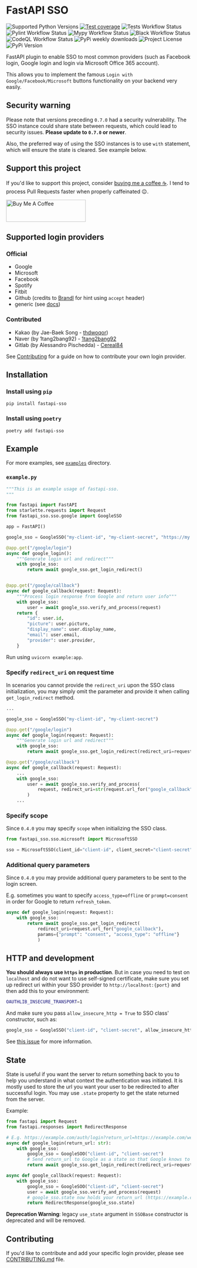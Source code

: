 # FastAPI SSO

![Supported Python Versions](https://img.shields.io/pypi/pyversions/fastapi-sso)
[![Test coverage](https://codecov.io/gh/tomasvotava/fastapi-sso/graph/badge.svg?token=SIFCTVSSOS)](https://codecov.io/gh/tomasvotava/fastapi-sso)
![Tests Workflow Status](https://img.shields.io/github/actions/workflow/status/tomasvotava/fastapi-sso/test.yml?label=tests)
![Pylint Workflow Status](https://img.shields.io/github/actions/workflow/status/tomasvotava/fastapi-sso/lint.yml?label=pylint)
![Mypy Workflow Status](https://img.shields.io/github/actions/workflow/status/tomasvotava/fastapi-sso/lint.yml?label=mypy)
![Black Workflow Status](https://img.shields.io/github/actions/workflow/status/tomasvotava/fastapi-sso/lint.yml?label=black)
![CodeQL Workflow Status](https://img.shields.io/github/actions/workflow/status/tomasvotava/fastapi-sso/codeql-analysis.yml?label=CodeQL)
![PyPi weekly downloads](https://img.shields.io/pypi/dw/fastapi-sso)
![Project License](https://img.shields.io/github/license/tomasvotava/fastapi-sso)
![PyPi Version](https://img.shields.io/pypi/v/fastapi-sso)

FastAPI plugin to enable SSO to most common providers (such as Facebook login, Google login and login via Microsoft Office 365 account).

This allows you to implement the famous `Login with Google/Facebook/Microsoft` buttons functionality on your backend very easily.

## Security warning

Please note that versions preceding `0.7.0` had a security vulnerability.
The SSO instance could share state between requests, which could lead to security issues. **Please update to `0.7.0` or newer**.

Also, the preferred way of using the SSO instances is to use `with` statement, which will ensure the state is cleared.
See example below.

## Support this project

If you'd like to support this project, consider [buying me a coffee ☕](https://www.buymeacoffee.com/tomas.votava).
I tend to process Pull Requests faster when properly caffeinated 😉.

<a href="https://www.buymeacoffee.com/tomas.votava" target="_blank"><img src="https://cdn.buymeacoffee.com/buttons/v2/default-yellow.png" alt="Buy Me A Coffee" style="height: 60px !important;width: 217px !important;" ></a>

## Supported login providers

### Official

- Google
- Microsoft
- Facebook
- Spotify
- Fitbit
- Github (credits to [Brandl](https://github.com/Brandl) for hint using `accept` header)
- generic (see [docs](https://tomasvotava.github.io/fastapi-sso/sso/generic.html))

### Contributed

- Kakao (by Jae-Baek Song - [thdwoqor](https://github.com/thdwoqor))
- Naver (by 1tang2bang92) - [1tang2bang92](https://github.com/1tang2bang92)
- Gitlab (by Alessandro Pischedda) - [Cereal84](https://github.com/Cereal84)

See [Contributing](#contributing) for a guide on how to contribute your own login provider.

## Installation

### Install using `pip`

```console
pip install fastapi-sso
```

### Install using `poetry`

```console
poetry add fastapi-sso
```

## Example

For more examples, see [`examples`](/examples/) directory.

### `example.py`

```python
"""This is an example usage of fastapi-sso.
"""

from fastapi import FastAPI
from starlette.requests import Request
from fastapi_sso.sso.google import GoogleSSO

app = FastAPI()

google_sso = GoogleSSO("my-client-id", "my-client-secret", "https://my.awesome-web.com/google/callback")

@app.get("/google/login")
async def google_login():
    """Generate login url and redirect"""
    with google_sso:
        return await google_sso.get_login_redirect()


@app.get("/google/callback")
async def google_callback(request: Request):
    """Process login response from Google and return user info"""
    with google_sso:
        user = await google_sso.verify_and_process(request)
    return {
        "id": user.id,
        "picture": user.picture,
        "display_name": user.display_name,
        "email": user.email,
        "provider": user.provider,
    }
```

Run using `uvicorn example:app`.

### Specify `redirect_uri` on request time

In scenarios you cannot provide the `redirect_uri` upon the SSO class initialization, you may simply omit
the parameter and provide it when calling `get_login_redirect` method.

```python
...

google_sso = GoogleSSO("my-client-id", "my-client-secret")

@app.get("/google/login")
async def google_login(request: Request):
    """Generate login url and redirect"""
    with google_sso:
        return await google_sso.get_login_redirect(redirect_uri=request.url_for("google_callback"))

@app.get("/google/callback")
async def google_callback(request: Request):
    ...
    with google_sso:
        user = await google_sso.verify_and_process(
            request, redirect_uri=str(request.url_for("google_callback"))
        )
    ...
```

### Specify scope

Since `0.4.0` you may specify `scope` when initializing the SSO class.

```python
from fastapi_sso.sso.microsoft import MicrosoftSSO

sso = MicrosoftSSO(client_id="client-id", client_secret="client-secret", scope=["openid", "email"])
```

### Additional query parameters

Since `0.4.0` you may provide additional query parameters to be
sent to the login screen.

E.g. sometimes you want to specify `access_type=offline` or `prompt=consent` in order for
Google to return `refresh_token`.

```python
async def google_login(request: Request):
    with google_sso:
        return await google_sso.get_login_redirect(
            redirect_uri=request.url_for("google_callback"),
            params={"prompt": "consent", "access_type": "offline"}
            )

```

## HTTP and development

**You should always use `https` in production**. But in case you need to test on `localhost` and do not want to
use self-signed certificate, make sure you set up redirect uri within your SSO provider to `http://localhost:{port}`
and then add this to your environment:

```bash
OAUTHLIB_INSECURE_TRANSPORT=1
```

And make sure you pass `allow_insecure_http = True` to SSO class' constructor, such as:

```python
google_sso = GoogleSSO("client-id", "client-secret", allow_insecure_http=True)
```

See [this issue](https://github.com/tomasvotava/fastapi-sso/issues/2) for more information.

## State

State is useful if you want the server to return something back to you to help you understand in what
context the authentication was initiated. It is mostly used to store the url you want your user to be redirected
to after successful login. You may use `.state` property to get the state returned from the server.

Example:

```python
from fastapi import Request
from fastapi.responses import RedirectResponse

# E.g. https://example.com/auth/login?return_url=https://example.com/welcome
async def google_login(return_url: str):
    with google_sso:
        google_sso = GoogleSOO("client-id", "client-secret")
        # Send return_url to Google as a state so that Google knows to return it back to us
        return await google_sso.get_login_redirect(redirect_uri=request.url_for("google_callback"), state=return_url)

async def google_callback(request: Request):
    with google_sso:
        google_sso = GoogleSOO("client-id", "client-secret")
        user = await google_sso.verify_and_process(request)
        # google_sso.state now holds your return_url (https://example.com/welcome)
        return RedirectResponse(google_sso.state)

```

**Deprecation Warning**: legacy `use_state` argument in `SSOBase` constructor is deprecated and will be removed.

## Contributing

If you'd like to contribute and add your specific login provider, please see [CONTRIBUTING.md](CONTRIBUTING.md) file.
